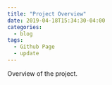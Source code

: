 ```yaml
---
title: "Project Overview"
date: 2019-04-18T15:34:30-04:00
categories:
  - blog
tags:
  - Github Page
  - update
---
```


Overview of the project.
